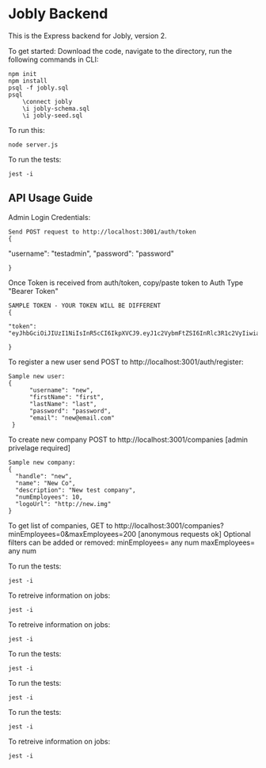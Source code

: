 # Jobly Backend

This is the Express backend for Jobly, version 2.

To get started: Download the code, navigate to the directory, run the following commands in CLI:

    npm init
    npm install
    psql -f jobly.sql
    psql
        \connect jobly
        \i jobly-schema.sql
        \i jobly-seed.sql

To run this:

    node server.js
    
To run the tests:

    jest -i

## API Usage Guide

Admin Login Credentials:

    Send POST request to http://localhost:3001/auth/token
    {

  "username": "testadmin",
  "password": "password"

    }

Once Token is received from auth/token, copy/paste token to Auth Type "Bearer Token"

    SAMPLE TOKEN - YOUR TOKEN WILL BE DIFFERENT
    {

	"token": "eyJhbGciOiJIUzI1NiIsInR5cCI6IkpXVCJ9.eyJ1c2VybmFtZSI6InRlc3R1c2VyIiwiaXNBZG1pbiI6ZmFsc2UsImlhdCI6MTY4MDI4MTExOH0.j14bPEoXZf6dBdZq1HmaRfhuxUGtkCa7TaoOFmfYVIo"

    }

To register a new user send POST to http://localhost:3001/auth/register:

    Sample new user:
    {
          "username": "new",
          "firstName": "first",
          "lastName": "last",
          "password": "password",
          "email": "new@email.com"
     }
    
To create new company POST to http://localhost:3001/companies
[admin privelage required]
    
    Sample new company:
    {
      "handle": "new",
      "name": "New Co",
      "description": "New test company",
      "numEmployees": 10,
      "logoUrl": "http://new.img"
    }

To get list of companies, GET to http://localhost:3001/companies?minEmployees=0&maxEmployees=200
[anonymous requests ok]
    Optional filters can be added or removed:
    minEmployees= any num
    maxEmployees= any num

To run the tests:

    jest -i

To retreive information on jobs:

    jest -i

To retreive information on jobs:

    jest -i
    
To run the tests:

    jest -i

To run the tests:

    jest -i

To run the tests:

    jest -i

To retreive information on jobs:

    jest -i

